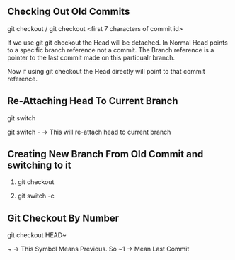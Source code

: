 ## Checking Out Old Commits

git checkout <commit id> / git checkout <first 7 characters of commit id>

If we use git git checkout the Head will be detached. In Normal Head points to a specific branch reference not a commit.
The Branch reference is a pointer to the last commit made on this particualr branch.

Now if using git checkout <commit id> the Head directly will point to that commit reference.



## Re-Attaching Head To Current Branch

git switch <branch name>

git switch -  -> This will re-attach head to current branch


## Creating New Branch From Old Commit and switching to it

1. git checkout <commit id>

2. git switch -c <branch name>


## Git Checkout By Number

git checkout HEAD~<number>

~ -> This Symbol Means Previous. So ~1 -> Mean Last Commit
